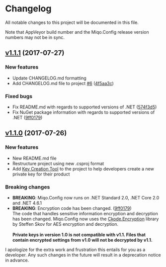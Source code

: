# Changelog

All notable changes to this project will be documented in this file.

Note that AppVeyor build number and the Miqo.Config release version numbers may not be in sync.

## [v1.1.1](https://github.com/miqo-no/Miqo.Config/releases/tag/v1.1.1) (2017-07-27)

### New features

* Update CHANGELOG.md formatting
* Add CHANGELOG.md file to project [#6](https://github.com/miqo-no/Miqo.Config/issues/6) ([4f5aa3c](https://github.com/miqo-no/Miqo.Config/commit/4f5aa3cd908a5f33ccf88e0178ed854f87b995e4))

### Fixed bugs

* Fix README.md with regards to supported versions of .NET  ([574f3d5](https://github.com/miqo-no/Miqo.Config/commit/574f3d5189f1c8d8a9b7873708bc2bfc8a52d288))
* Fix NuGet package information with regards to supported versions of .NET ([9ff0179](https://github.com/miqo-no/Miqo.Config/commit/9ff01797f4c96d7856af7c71b26d502dd6b61b77))

## [v1.1.0](https://github.com/miqo-no/Miqo.Config/releases/tag/v1.1.0) (2017-07-26)

### New features

* New README.md file
* Restructure project using new .csproj format
* Add [Key Creation Tool](https://github.com/miqo-no/Miqo.Config/blob/master/Miqo.Config.CreateKeys) to the project to help developers create a new private key for their product

### Breaking changes

* **BREAKING**: Miqo.Config now runs on .NET Standard 2.0, .NET Core 2.0 and .NET 4.6.1
* **BREAKING**: Encryption code has been changed. ([9ff0179](https://github.com/miqo-no/Miqo.Config/commit/574f3d5189f1c8d8a9b7873708bc2bfc8a52d288))<br>
The code that handles sensitive information encryption and decryption has been changed. Miqo.Config now uses the [Ckode.Encryption](https://github.com/NQbbe/Ckode.Encryption/) library by Steffen Skov for AES encryption and decryption.<br><br>
**Private keys in version 1.0 is not compatible with v1.1. Files that contain encrypted settings from v1.0 will not be decrypted by v1.1.**

I apologize for the extra work and frustration this entails for you as a developer. Any such changes in the future will result in a deprecation notice in advance.
